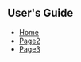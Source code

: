 ## User's Guide
  + [Home](https://github.com/Vishalckc/ReactBurgerApp/wiki.md)
  + [Page2](https://github.com/Vishalckc/ReactBurgerApp/wiki/Page2.md)
  + [Page3](https://github.com/Vishalckc/ReactBurgerApp/wiki/This-is-Page-3-of-the-Burger-App.md)
